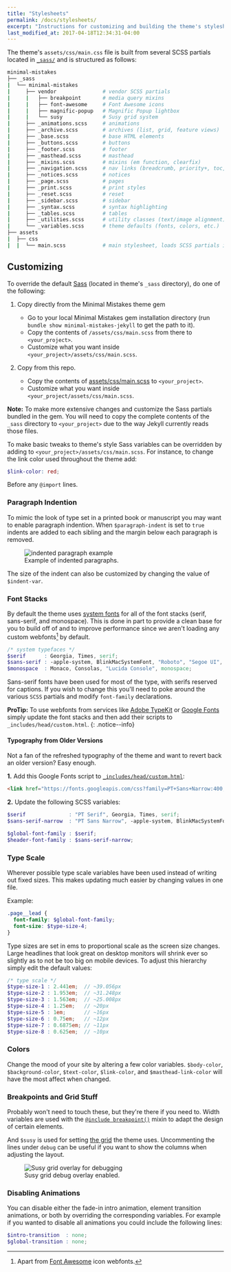 ```yaml
---
title: "Stylesheets"
permalink: /docs/stylesheets/
excerpt: "Instructions for customizing and building the theme's stylesheets."
last_modified_at: 2017-04-18T12:34:31-04:00
---
```


The theme's `assets/css/main.css` file is built from several SCSS partials located in [`_sass/`](https://github.com/mmistakes/minimal-mistakes/tree/master/_sass) and is structured as follows:

```bash
minimal-mistakes
├── _sass
|  └── minimal-mistakes
|     ├── vendor               # vendor SCSS partials
|     |   ├── breakpoint       # media query mixins
|     |   ├── font-awesome     # Font Awesome icons
|     |   ├── magnific-popup   # Magnific Popup lightbox
|     |   └── susy             # Susy grid system
|     ├── _animations.scss     # animations
|     ├── _archive.scss        # archives (list, grid, feature views)
|     ├── _base.scss           # base HTML elements
|     ├── _buttons.scss        # buttons
|     ├── _footer.scss         # footer
|     ├── _masthead.scss       # masthead
|     ├── _mixins.scss         # mixins (em function, clearfix)
|     ├── _navigation.scss     # nav links (breadcrumb, priority+, toc, pagination, etc.)
|     ├── _notices.scss        # notices
|     ├── _page.scss           # pages
|     ├── _print.scss          # print styles
|     ├── _reset.scss          # reset
|     ├── _sidebar.scss        # sidebar
|     ├── _syntax.scss         # syntax highlighting
|     ├── _tables.scss         # tables
|     ├── _utilities.scss      # utility classes (text/image alignment)
|     └── _variables.scss      # theme defaults (fonts, colors, etc.)
├── assets
|  ├── css
|  |  └── main.scss            # main stylesheet, loads SCSS partials in _sass
```

## Customizing

To override the default [Sass](http://sass-lang.com/guide) (located in theme's 
`_sass` directory), do one of the following:

1. Copy directly from the Minimal Mistakes theme gem

   - Go to your local Minimal Mistakes gem installation directory (run 
     `bundle show minimal-mistakes-jekyll` to get the path to it).
   - Copy the contents of `/assets/css/main.scss` from there to 
     `<your_project>`.
   - Customize what you want inside `<your_project>/assets/css/main.scss`.

2. Copy from this repo.

   - Copy the contents of [assets/css/main.scss](https://github.com/mmistakes/minimal-mistakes/blob/master/assets/css/main.scss) 
     to `<your_project>`.
   - Customize what you want inside `<your_project/assets/css/main.scss`.

**Note:** To make more extensive changes and customize the Sass partials bundled 
in the gem. You will need to copy the complete contents of the `_sass` directory 
to `<your_project>` due to the way Jekyll currently reads those files.

To make basic tweaks to theme's style Sass variables can be overridden by adding 
to `<your_project>/assets/css/main.scss`. For instance, to change the 
link color used throughout the theme add:

```scss
$link-color: red;
```

Before any `@import` lines.

### Paragraph Indention 

To mimic the look of type set in a printed book or manuscript you may want to enable paragraph indention. When `$paragraph-indent` is set to `true` indents are added to each sibling and the margin below each paragraph is removed.

<figure>
  <img src="{{ '/assets/images/mm-paragraph-indent-example.jpg' | absolute_url }}" alt="indented paragraph example">
  <figcaption>Example of indented paragraphs.</figcaption>
</figure>

The size of the indent can also be customized by changing the value of `$indent-var`.

### Font Stacks

By default the theme uses [system fonts](https://medium.com/designing-medium/system-shock-6b1dc6d6596f#.rb81vgn7i) for all of the font stacks (serif, sans-serif, and monospace). This is done in part to provide a clean base for you to build off of and to improve performance since we aren't loading any custom webfonts[^font-awesome] by default.

```scss
/* system typefaces */
$serif      : Georgia, Times, serif;
$sans-serif : -apple-system, BlinkMacSystemFont, "Roboto", "Segoe UI", "Helvetica Neue", "Lucida Grande", Arial, sans-serif;
$monospace  : Monaco, Consolas, "Lucida Console", monospace;
```

[^font-awesome]: Apart from [Font Awesome](https://fortawesome.github.io/Font-Awesome/) icon webfonts.

Sans-serif fonts have been used for most of the type, with serifs reserved for captions. If you wish to change this you'll need to poke around the various `SCSS` partials and modify `font-family` declarations.

**ProTip:** To use webfonts from services like [Adobe TypeKit](https://typekit.com/) or [Google Fonts](https://www.google.com/fonts) simply update the font stacks and then add their scripts to `_includes/head/custom.html`.
{: .notice--info}

#### Typography from Older Versions

Not a fan of the refreshed typography of the theme and want to revert back an older version? Easy enough.

**1.** Add this Google Fonts script to [`_includes/head/custom.html`](https://github.com/mmistakes/minimal-mistakes/blob/master/_includes/head/custom.html):

```html
<link href="https://fonts.googleapis.com/css?family=PT+Sans+Narrow:400,700|PT+Serif:400,700,400italic" rel="stylesheet" type="text/css">
```

**2.** Update the following SCSS variables:

```scss
$serif              : "PT Serif", Georgia, Times, serif;
$sans-serif-narrow  : "PT Sans Narrow", -apple-system, BlinkMacSystemFont, "Roboto", "Segoe UI", "Helvetica Neue", "Lucida Grande", Arial, sans-serif;

$global-font-family : $serif;
$header-font-family : $sans-serif-narrow;
```

### Type Scale

Wherever possible type scale variables have been used instead of writing out fixed sizes. This makes updating much easier by changing values in one file. 

Example:

```scss
.page__lead {
  font-family: $global-font-family;
  font-size: $type-size-4;
}
```

Type sizes are set in ems to proportional scale as the screen size changes. Large headlines that look great on desktop monitors will shrink ever so slightly as to not be too big on mobile devices. To adjust this hierarchy simply edit the default values:

```scss
/* type scale */
$type-size-1 : 2.441em;  // ~39.056px
$type-size-2 : 1.953em;  // ~31.248px
$type-size-3 : 1.563em;  // ~25.008px
$type-size-4 : 1.25em;   // ~20px
$type-size-5 : 1em;      // ~16px
$type-size-6 : 0.75em;   // ~12px
$type-size-7 : 0.6875em; // ~11px
$type-size-8 : 0.625em;  // ~10px
```

### Colors

Change the mood of your site by altering a few color variables. `$body-color`, `$background-color`, `$text-color`, `$link-color`, and `$masthead-link-color` will have the most affect when changed.

### Breakpoints and Grid Stuff

Probably won't need to touch these, but they're there if you need to. Width variables are used with the [`@include breakpoint()`](http://breakpoint-sass.com/) mixin to adapt the design of certain elements.

And `$susy` is used for setting [the grid](http://susy.oddbird.net/) the theme uses. Uncommenting the lines under `debug` can be useful if you want to show the columns when adjusting the layout.

<figure>
  <img src="{{ '/assets/images/mm-susy-grid-overlay.jpg' | absolute_url }}" alt="Susy grid overlay for debugging">
  <figcaption>Susy grid debug overlay enabled.</figcaption>
</figure>

### Disabling Animations

You can disable either the fade-in intro animation, element transition animations, or both by overriding the corresponding variables. For example if you wanted to disable all animations you could include the following lines:

```scss
$intro-transition  : none;
$global-transition : none;
```
